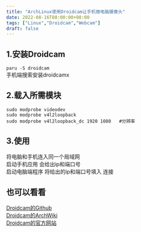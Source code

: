 ```yaml
---
title: "ArchLinux使用Droidcam让手机做电脑摄像头"
date: 2022-08-16T08:00:00+08:00
tags: ["Linux","Droidcam","Webcam"]
draft: false
---
```


## 1.安装Droidcam

`paru -S droidcam`  
手机端搜索安装droidcamx

## 2.载入所需模块

```
sudo modprobe videodev
sudo modprobe v4l2loopback
sudo modprobe v4l2loopback_dc 1920 1080   #分辨率
```

## 3.使用

将电脑和手机连入同一个局域网  
启动手机应用 会给出ip和端口号  
启动电脑端程序 将给出的ip和端口号填入 连接

## 也可以看看

[Droidcam的Github](https://github.com/dev47apps/droidcam)  
[Droidcam的ArchWiki](https://wiki.archlinux.de/title/Droidcam)  
[Droidcam的官方网站](https://www.dev47apps.com/)